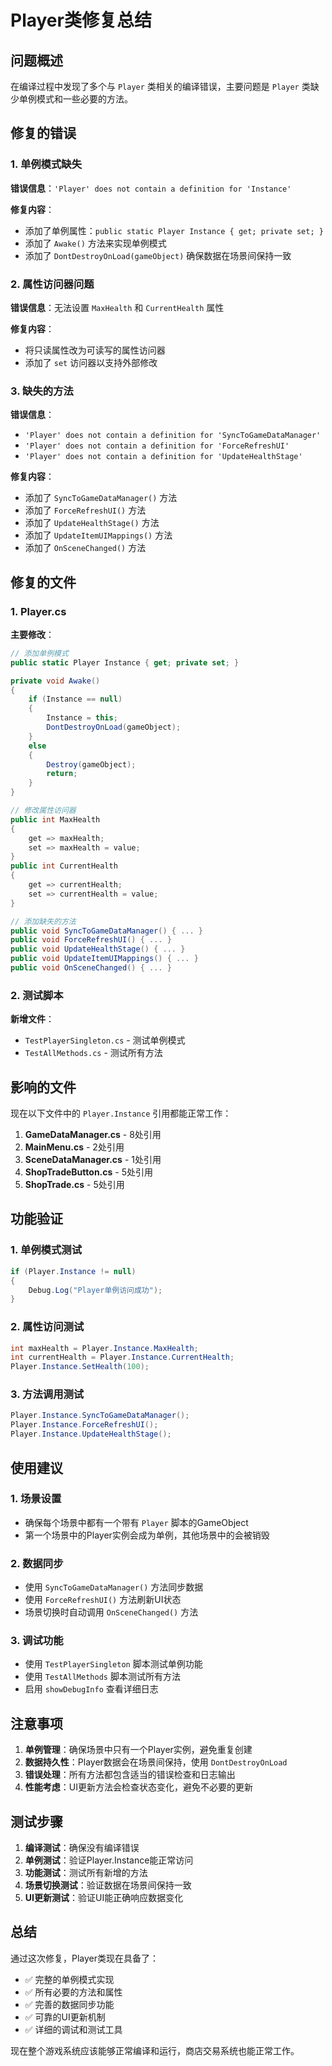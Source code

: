 # Player类修复总结

## 问题概述

在编译过程中发现了多个与 `Player` 类相关的编译错误，主要问题是 `Player` 类缺少单例模式和一些必要的方法。

## 修复的错误

### 1. 单例模式缺失
**错误信息**：`'Player' does not contain a definition for 'Instance'`

**修复内容**：
- 添加了单例属性：`public static Player Instance { get; private set; }`
- 添加了 `Awake()` 方法来实现单例模式
- 添加了 `DontDestroyOnLoad(gameObject)` 确保数据在场景间保持一致

### 2. 属性访问器问题
**错误信息**：无法设置 `MaxHealth` 和 `CurrentHealth` 属性

**修复内容**：
- 将只读属性改为可读写的属性访问器
- 添加了 `set` 访问器以支持外部修改

### 3. 缺失的方法
**错误信息**：
- `'Player' does not contain a definition for 'SyncToGameDataManager'`
- `'Player' does not contain a definition for 'ForceRefreshUI'`
- `'Player' does not contain a definition for 'UpdateHealthStage'`

**修复内容**：
- 添加了 `SyncToGameDataManager()` 方法
- 添加了 `ForceRefreshUI()` 方法
- 添加了 `UpdateHealthStage()` 方法
- 添加了 `UpdateItemUIMappings()` 方法
- 添加了 `OnSceneChanged()` 方法

## 修复的文件

### 1. Player.cs
**主要修改**：
```csharp
// 添加单例模式
public static Player Instance { get; private set; }

private void Awake()
{
    if (Instance == null)
    {
        Instance = this;
        DontDestroyOnLoad(gameObject);
    }
    else
    {
        Destroy(gameObject);
        return;
    }
}

// 修改属性访问器
public int MaxHealth
{
    get => maxHealth;
    set => maxHealth = value;
}
public int CurrentHealth
{
    get => currentHealth;
    set => currentHealth = value;
}

// 添加缺失的方法
public void SyncToGameDataManager() { ... }
public void ForceRefreshUI() { ... }
public void UpdateHealthStage() { ... }
public void UpdateItemUIMappings() { ... }
public void OnSceneChanged() { ... }
```

### 2. 测试脚本
**新增文件**：
- `TestPlayerSingleton.cs` - 测试单例模式
- `TestAllMethods.cs` - 测试所有方法

## 影响的文件

现在以下文件中的 `Player.Instance` 引用都能正常工作：

1. **GameDataManager.cs** - 8处引用
2. **MainMenu.cs** - 2处引用
3. **SceneDataManager.cs** - 1处引用
4. **ShopTradeButton.cs** - 5处引用
5. **ShopTrade.cs** - 5处引用

## 功能验证

### 1. 单例模式测试
```csharp
if (Player.Instance != null)
{
    Debug.Log("Player单例访问成功");
}
```

### 2. 属性访问测试
```csharp
int maxHealth = Player.Instance.MaxHealth;
int currentHealth = Player.Instance.CurrentHealth;
Player.Instance.SetHealth(100);
```

### 3. 方法调用测试
```csharp
Player.Instance.SyncToGameDataManager();
Player.Instance.ForceRefreshUI();
Player.Instance.UpdateHealthStage();
```

## 使用建议

### 1. 场景设置
- 确保每个场景中都有一个带有 `Player` 脚本的GameObject
- 第一个场景中的Player实例会成为单例，其他场景中的会被销毁

### 2. 数据同步
- 使用 `SyncToGameDataManager()` 方法同步数据
- 使用 `ForceRefreshUI()` 方法刷新UI状态
- 场景切换时自动调用 `OnSceneChanged()` 方法

### 3. 调试功能
- 使用 `TestPlayerSingleton` 脚本测试单例功能
- 使用 `TestAllMethods` 脚本测试所有方法
- 启用 `showDebugInfo` 查看详细日志

## 注意事项

1. **单例管理**：确保场景中只有一个Player实例，避免重复创建
2. **数据持久性**：Player数据会在场景间保持，使用 `DontDestroyOnLoad`
3. **错误处理**：所有方法都包含适当的错误检查和日志输出
4. **性能考虑**：UI更新方法会检查状态变化，避免不必要的更新

## 测试步骤

1. **编译测试**：确保没有编译错误
2. **单例测试**：验证Player.Instance能正常访问
3. **功能测试**：测试所有新增的方法
4. **场景切换测试**：验证数据在场景间保持一致
5. **UI更新测试**：验证UI能正确响应数据变化

## 总结

通过这次修复，Player类现在具备了：
- ✅ 完整的单例模式实现
- ✅ 所有必要的方法和属性
- ✅ 完善的数据同步功能
- ✅ 可靠的UI更新机制
- ✅ 详细的调试和测试工具

现在整个游戏系统应该能够正常编译和运行，商店交易系统也能正常工作。 